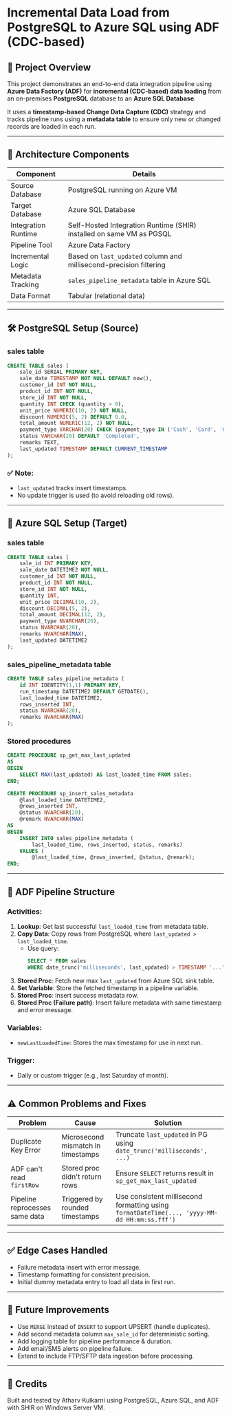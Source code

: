 # Incremental Data Load from PostgreSQL to Azure SQL using ADF (CDC-based)

## 📌 Project Overview

This project demonstrates an end-to-end data integration pipeline using **Azure Data Factory (ADF)** for **incremental (CDC-based) data loading** from an on-premises **PostgreSQL** database to an **Azure SQL Database**.

It uses a **timestamp-based Change Data Capture (CDC)** strategy and tracks pipeline runs using a **metadata table** to ensure only new or changed records are loaded in each run.

---

## 🧱 Architecture Components

| Component           | Details                                                              |
| ------------------- | -------------------------------------------------------------------- |
| Source Database     | PostgreSQL running on Azure VM                                       |
| Target Database     | Azure SQL Database                                                   |
| Integration Runtime | Self-Hosted Integration Runtime (SHIR) installed on same VM as PGSQL |
| Pipeline Tool       | Azure Data Factory                                                   |
| Incremental Logic   | Based on `last_updated` column and millisecond-precision filtering   |
| Metadata Tracking   | `sales_pipeline_metadata` table in Azure SQL                         |
| Data Format         | Tabular (relational data)                                            |

---

## 🛠️ PostgreSQL Setup (Source)

### sales table

```sql
CREATE TABLE sales (
    sale_id SERIAL PRIMARY KEY,
    sale_date TIMESTAMP NOT NULL DEFAULT now(),
    customer_id INT NOT NULL,
    product_id INT NOT NULL,
    store_id INT NOT NULL,
    quantity INT CHECK (quantity > 0),
    unit_price NUMERIC(10, 2) NOT NULL,
    discount NUMERIC(5, 2) DEFAULT 0.0,
    total_amount NUMERIC(12, 2) NOT NULL,
    payment_type VARCHAR(20) CHECK (payment_type IN ('Cash', 'Card', 'UPI', 'Wallet')),
    status VARCHAR(20) DEFAULT 'Completed',
    remarks TEXT,
    last_updated TIMESTAMP DEFAULT CURRENT_TIMESTAMP
);
```

### ✅ Note:

- `last_updated` tracks insert timestamps.
- No update trigger is used (to avoid reloading old rows).

---

## 🔷 Azure SQL Setup (Target)

### sales table

```sql
CREATE TABLE sales (
    sale_id INT PRIMARY KEY,
    sale_date DATETIME2 NOT NULL,
    customer_id INT NOT NULL,
    product_id INT NOT NULL,
    store_id INT NOT NULL,
    quantity INT,
    unit_price DECIMAL(10, 2),
    discount DECIMAL(5, 2),
    total_amount DECIMAL(12, 2),
    payment_type NVARCHAR(20),
    status NVARCHAR(20),
    remarks NVARCHAR(MAX),
    last_updated DATETIME2
);
```

### sales\_pipeline\_metadata table

```sql
CREATE TABLE sales_pipeline_metadata (
    id INT IDENTITY(1,1) PRIMARY KEY,
    run_timestamp DATETIME2 DEFAULT GETDATE(),
    last_loaded_time DATETIME2,
    rows_inserted INT,
    status NVARCHAR(20),
    remarks NVARCHAR(MAX)
);
```

### Stored procedures

```sql
CREATE PROCEDURE sp_get_max_last_updated
AS
BEGIN
    SELECT MAX(last_updated) AS last_loaded_time FROM sales;
END;

CREATE PROCEDURE sp_insert_sales_metadata
    @last_loaded_time DATETIME2,
    @rows_inserted INT,
    @status NVARCHAR(20),
    @remark NVARCHAR(MAX)
AS
BEGIN
    INSERT INTO sales_pipeline_metadata (
        last_loaded_time, rows_inserted, status, remarks)
    VALUES (
        @last_loaded_time, @rows_inserted, @status, @remark);
END;
```

---

## 🔄 ADF Pipeline Structure

### Activities:

1. **Lookup**: Get last successful `last_loaded_time` from metadata table.
2. **Copy Data**: Copy rows from PostgreSQL where `last_updated > last_loaded_time`.
   - Use query:
     ```sql
     SELECT * FROM sales
     WHERE date_trunc('milliseconds', last_updated) > TIMESTAMP '...';
     ```
3. **Stored Proc**: Fetch new max `last_updated` from Azure SQL sink table.
4. **Set Variable**: Store the fetched timestamp in a pipeline variable.
5. **Stored Proc**: Insert success metadata row.
6. **Stored Proc (Failure path)**: Insert failure metadata with same timestamp and error message.

### Variables:

- `newLastLoadedTime`: Stores the max timestamp for use in next run.

### Trigger:

- Daily or custom trigger (e.g., last Saturday of month).

---

## ⚠️ Common Problems and Fixes

| Problem                        | Cause                              | Solution                                                                                     |
| ------------------------------ | ---------------------------------- | -------------------------------------------------------------------------------------------- |
| Duplicate Key Error            | Microsecond mismatch in timestamps | Truncate `last_updated` in PG using `date_trunc('milliseconds', ...)`                        |
| ADF can't read `firstRow`      | Stored proc didn't return rows     | Ensure `SELECT` returns result in `sp_get_max_last_updated`                                  |
| Pipeline reprocesses same data | Triggered by rounded timestamps    | Use consistent millisecond formatting using `formatDateTime(..., 'yyyy-MM-dd HH:mm:ss.fff')` |

---

## ✅ Edge Cases Handled

- Failure metadata insert with error message.
- Timestamp formatting for consistent precision.
- Initial dummy metadata entry to load all data in first run.

---

## 🔮 Future Improvements

- Use `MERGE` instead of `INSERT` to support UPSERT (handle duplicates).
- Add second metadata column `max_sale_id` for deterministic sorting.
- Add logging table for pipeline performance & duration.
- Add email/SMS alerts on pipeline failure.
- Extend to include FTP/SFTP data ingestion before processing.

---

## 📄 Credits
Built and tested by Atharv Kulkarni using PostgreSQL, Azure SQL, and ADF with SHIR on Windows Server VM.
